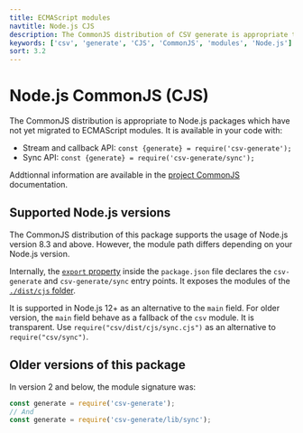 ```yaml
---
title: ECMAScript modules
navtitle: Node.js CJS
description: The CommonJS distribution of CSV generate is appropriate to Node.js packages which have not yet migrated to ECMAScript modules.
keywords: ['csv', 'generate', 'CJS', 'CommonJS', 'modules', 'Node.js']
sort: 3.2
---
```


# Node.js CommonJS (CJS)

The CommonJS distribution is appropriate to Node.js packages which have not yet migrated to ECMAScript modules. It is available in your code with:

* Stream and callback API: `const {generate} = require('csv-generate');`
* Sync API: `const {generate} = require('csv-generate/sync');`

Addtionnal information are available in the [project CommonJS](/project/distributions/nodejs_cjs/) documentation.

## Supported Node.js versions

The CommonJS distribution of this package supports the usage of Node.js version 8.3 and above. However, the module path differs depending on your Node.js version.

Internally, the [`export` property](https://nodejs.org/api/packages.html#packages_exports) inside the `package.json` file declares the `csv-generate` and `csv-generate/sync` entry points. It exposes the modules of the [`./dist/cjs` folder](https://github.com/adaltas/node-csv/tree/master/packages/csv-generate/lib).

It is supported in Node.js 12+ as an alternative to the `main` field. For older version, the `main` field behave as a fallback of the `csv` module. It is transparent. Use `require("csv/dist/cjs/sync.cjs")` as an alternative to `require("csv/sync")`.

## Older versions of this package

In version 2 and below, the module signature was:

```js
const generate = require('csv-generate');
// And
const generate = require('csv-generate/lib/sync');
```
